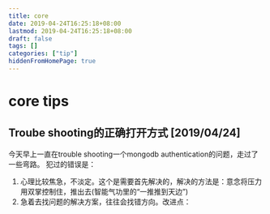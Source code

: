 ```yaml
---
title: core
date: 2019-04-24T16:25:18+08:00
lastmod: 2019-04-24T16:25:18+08:00
draft: false
tags: []
categories: ["tip"]
hiddenFromHomePage: true
---
```


# core tips

## Troube shooting的正确打开方式 [2019/04/24]

今天早上一直在trouble shooting一个mongodb authentication的问题，走过了一些弯路。
犯过的错误是：
1. 心理比较焦急，不淡定。这个是需要首先解决的，解决的方法是：意念将压力用双掌控制住，推出去(智能气功里的“一推推到天边”)
2. 急着去找问题的解决方案，往往会找错方向。改进点：

